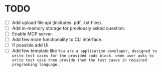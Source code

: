 
# TODO 

 - [ ] Add upload file api (includes .pdf, .txt files).
 - [ ] Add in-memory storage for previously asked question.
 - [ ] Enable MCP server.
 - [ ] Add few more functionality to CLI interface.
 - [ ] If possible add UI.
 - [ ] Add few template like `You are a application developer, designed to write test cases for the provided code block. when user asks to write test case then provide them the test cases in required programming language.`
